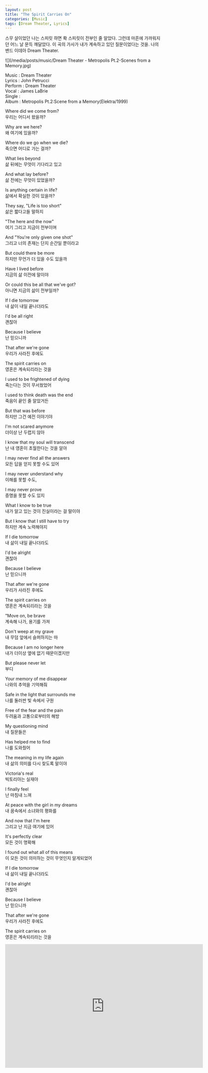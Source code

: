```yaml
---
layout: post
title: "The Spirit Carries On"
categories: [Music]
tags: [Dream Theater, Lyrics]
---
```


스무 살이었던 나는 스피릿 하면 롹 스피릿이 전부인 줄 알았다. 그런데 마흔에 가까워지던 어느 날 문득 깨달았다. 이 곡의 가사가 내가 계속하고 있던 질문이었다는 것을. 나의 밴드 이데아 Dream Theater.

![](/media/posts/music/Dream Theater - Metropolis Pt.2-Scenes from a Memory.jpg)

Music : Dream Theater  
Lyrics : John Petrucci  
Perform : Dream Theater  
Vocal : James LaBrie  
Single :   
Album : Metropolis Pt.2:Scene from a Memory(Elektra/1999)  

Where did we come from?  
우리는 어디서 왔을까?  

Why are we here?  
왜 여기에 있을까?  

Where do we go when we die?  
죽으면 어디로 가는 걸까?  

What lies beyond  
삶 뒤에는 무엇이 기다리고 있고  

And what lay before?  
삶 전에는 무엇이 있었을까?  

Is anything certain in life?  
삶에서 확실한 것이 있을까?  

They say, "Life is too short"  
삶은 짧다고들 말하지  

"The here and the now"  
여기 그리고 지금이 전부이며  

And "You're only given one shot"  
그리고 너의 존재는 단지 순간일 뿐이라고  

But could there be more  
하지만 무언가 더 있을 수도 있을까  

Have I lived before  
지금의 삶 이전에 말이야  

Or could this be all that we've got?  
아니면 지금의 삶이 전부일까?  

If I die tomorrow  
내 삶이 내일 끝나더라도  

I'd be all right  
괜찮아  

Because I believe  
난 믿으니까  

That after we're gone  
우리가 사라진 후에도 

The spirit carries on  
영혼은 계속되리라는 것을  

I used to be frightened of dying  
죽는다는 것이 무서웠었어  

I used to think death was the end  
죽음이 끝인 줄 알았거든  

But that was before  
하지만 그건 예전 이야기야  

I'm not scared anymore  
더이상 난 두렵지 않아  

I know that my soul will transcend  
난 내 영혼이 초월한다는 것을 알아  

I may never find all the answers  
모든 답을 얻지 못할 수도 있어  

I may never understand why  
이해를 못할 수도,  

I may never prove  
증명을 못할 수도 있지  

What I know to be true  
내가 알고 있는 것이 진실이라는 걸 말이야  

But I know that I still have to try  
하지만 계속 노력해야지  

If I die tomorrow  
내 삶이 내일 끝나더라도  

I'd be alright  
괜찮아  

Because I believe  
난 믿으니까  

That after we're gone  
우리가 사라진 후에도 

The spirit carries on  
영혼은 계속되리라는 것을  

"Move on, be brave  
계속해 나가, 용기를 가져  

Don't weep at my grave  
내 무덤 앞에서 슬퍼하지는 마  

Because I am no longer here  
내가 더이상 옆에 없기 때문이겠지만  

But please never let  
부디  

Your memory of me disappear  
나와의 추억을 기억해줘  

Safe in the light that surrounds me  
나를 둘러싼 빛 속에서 구원  

Free of the fear and the pain  
두려움과 고통으로부터의 해방  

My questioning mind  
내 질문들은  

Has helped me to find  
나를 도와줬어  

The meaning in my life again  
내 삶의 의미를 다시 찾도록 말이야  

Victoria's real  
빅토리아는 실재야  

I finally feel  
난 마침내 느껴  

At peace with the girl in my dreams  
내 꿈속에서 소녀와의 평화를  

And now that I'm here  
그리고 난 지금 여기에 있어  

It's perfectly clear  
모든 것이 명확해  

I found out what all of this means  
이 모든 것이 의미하는 것이 무엇인지 알게되었어  

If I die tomorrow  
내 삶이 내일 끝나더라도  

I'd be alright  
괜찮아  

Because I believe  
난 믿으니까  

That after we're gone  
우리가 사라진 후에도 

The spirit carries on  
영혼은 계속되리라는 것을  

<iframe width="640" height="400" src="https://www.youtube.com/embed/mBCNLzhHYYo" frameborder="0" allow="accelerometer; autoplay; encrypted-media; gyroscope; picture-in-picture" allowfullscreen></iframe>
